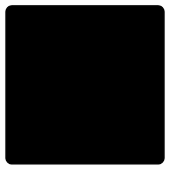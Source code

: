 <svg viewBox="0 0 10 10" xmlns="http://www.w3.org/2000/svg">
  <rect width="10" height="10">
    <animate
      attributeName="rx"
      values="0;5;0"
      dur="2s"
      repeatCount="indefinite" />
  </rect>
</svg>
<html>
  <head>
    
  </head>
  <body>
    <div style="width: 250px; background-color: Red;">
    </div>
    
  </body>
</html>

